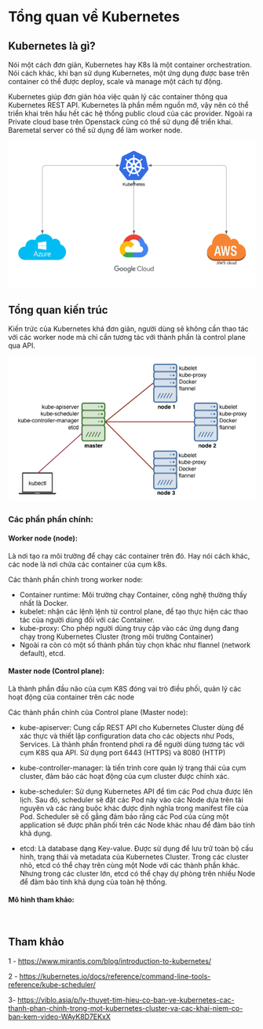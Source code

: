 # Tổng quan về Kubernetes

## Kubernetes là gì?

Nói một cách đơn giản, Kubernetes hay K8s là một container orchestration. Nói cách khác, khi bạn sử dụng Kubernetes, một ứng dụng được base trên container có thể được deploy, scale và manage một cách tự động.

Kubernetes giúp đơn giản hóa việc quản lý các container thông qua Kubernetes REST API. Kubernetes là phần mềm nguồn mở, vậy nên có thể triển khai trên hầu hết các hệ thống public cloud của các provider. Ngoài ra Private cloud base trên Openstack cũng có thể sử dụng để triển khai. Baremetal server có thể sử dụng để làm worker node.

<img src="https://github.com/trimq/ghichep-Kubernetes/blob/master/images/4dc6d948-0e51-429c-a756-d79406cc3b33.png">


## Tổng quan kiến trúc


Kiến trức của Kubernetes khá đơn giản, người dùng sẽ không cần thao tác với các worker node mà chỉ cần tương tác với thành phần là control plane qua API.

<img src="https://github.com/trimq/ghichep-Kubernetes/blob/master/images/k8s-arch.png">

### Các phần phần chính:

#### Worker node (node): 

Là nơi tạo ra môi trường để chạy các container trên đó. Hay nói cách khác, các node là nơi chứa các container của cụm k8s.

Các thành phần chính trong worker node:

- Container runtime: Môi trường chạy Container, công nghệ thường thấy nhất là Docker.
- kubelet: nhận các lệnh lệnh từ control plane, để tạo thực hiện các thao tác của người dùng đối với các Container.
- kube-proxy: Cho phép người dùng truy cập vào các ứng dụng đang chạy trong Kubernetes Cluster (trong môi trường Container)
- Ngoài ra còn có một số thành phần tùy chọn khác như flannel (network default), etcd.


#### Master node (Control plane):

Là thành phần đầu não của cụm K8S đóng vai trò điều phối, quản lý các hoạt động của container trên các node

Các thành phần chính của Control plane (Master node):

- kube-apiserver: Cung cấp REST API cho Kubernetes Cluster dùng để xác thực và thiết lập configuration data cho các objects như Pods, Services. Là thành phần frontend phơi ra để người dùng tương tác với cụm K8S qua API. Sử dụng port 6443 (HTTPS) và 8080 (HTTP)

- kube-controller-manager: là tiến trình core quản lý trạng thái của cụm cluster, đảm bảo các hoạt động của cụm cluster được chính xác.

- kube-scheduler: Sử dụng Kubernetes API để tìm các Pod chưa được lên lịch. Sau đó, scheduler sẽ đặt các Pod này vào các Node dựa trên tài nguyên và các ràng buộc khác được định nghĩa trong manifest file của Pod. Scheduler sẽ cố gắng đảm bảo rằng các Pod của cùng một application sẽ được phân phối trên các Node khác nhau để đảm bảo tính khả dụng.

- etcd: Là database dạng Key-value. Được sử dụng để lưu trữ toàn bộ cấu hình, trạng thái và metadata của Kubernetes Cluster. Trong các cluster nhỏ, etcd có thể chạy trên cùng một Node với các thành phần khác. Nhưng trong các cluster lớn, etcd có thể chạy dự phòng trên nhiều Node để đảm bảo tính khả dụng của toàn hệ thống.


#### Mô hình tham khảo:

<img src="">


## Tham khảo

1 - https://www.mirantis.com/blog/introduction-to-kubernetes/

2 - https://kubernetes.io/docs/reference/command-line-tools-reference/kube-scheduler/

3- https://viblo.asia/p/ly-thuyet-tim-hieu-co-ban-ve-kubernetes-cac-thanh-phan-chinh-trong-mot-kubernetes-cluster-va-cac-khai-niem-co-ban-kem-video-WAyK8D7EKxX
